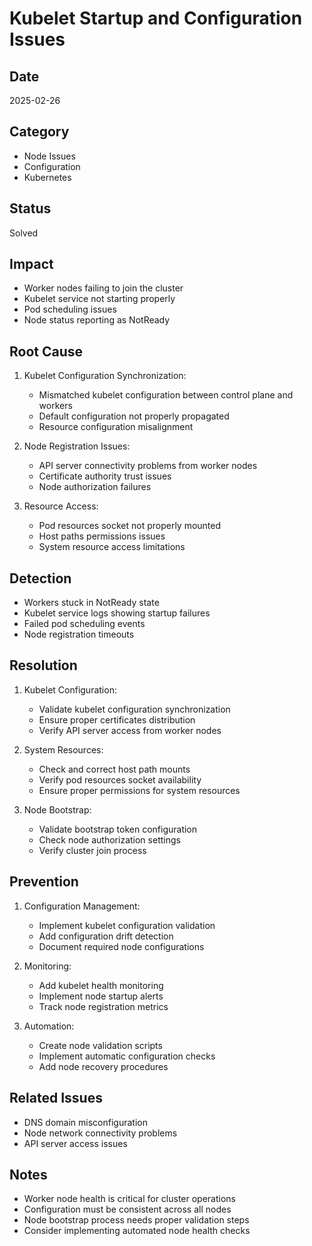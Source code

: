# Kubelet Startup and Configuration Issues

## Date

2025-02-26

## Category

- Node Issues
- Configuration
- Kubernetes

## Status

Solved

## Impact

- Worker nodes failing to join the cluster
- Kubelet service not starting properly
- Pod scheduling issues
- Node status reporting as NotReady

## Root Cause

1. Kubelet Configuration Synchronization:

   - Mismatched kubelet configuration between control plane and workers
   - Default configuration not properly propagated
   - Resource configuration misalignment

2. Node Registration Issues:

   - API server connectivity problems from worker nodes
   - Certificate authority trust issues
   - Node authorization failures

3. Resource Access:
   - Pod resources socket not properly mounted
   - Host paths permissions issues
   - System resource access limitations

## Detection

- Workers stuck in NotReady state
- Kubelet service logs showing startup failures
- Failed pod scheduling events
- Node registration timeouts

## Resolution

1. Kubelet Configuration:

   - Validate kubelet configuration synchronization
   - Ensure proper certificates distribution
   - Verify API server access from worker nodes

2. System Resources:

   - Check and correct host path mounts
   - Verify pod resources socket availability
   - Ensure proper permissions for system resources

3. Node Bootstrap:
   - Validate bootstrap token configuration
   - Check node authorization settings
   - Verify cluster join process

## Prevention

1. Configuration Management:

   - Implement kubelet configuration validation
   - Add configuration drift detection
   - Document required node configurations

2. Monitoring:

   - Add kubelet health monitoring
   - Implement node startup alerts
   - Track node registration metrics

3. Automation:
   - Create node validation scripts
   - Implement automatic configuration checks
   - Add node recovery procedures

## Related Issues

- DNS domain misconfiguration
- Node network connectivity problems
- API server access issues

## Notes

- Worker node health is critical for cluster operations
- Configuration must be consistent across all nodes
- Node bootstrap process needs proper validation steps
- Consider implementing automated node health checks
